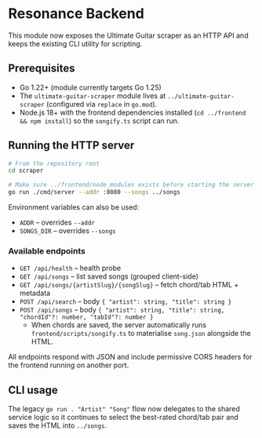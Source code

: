 # Resonance Backend

This module now exposes the Ultimate Guitar scraper as an HTTP API and keeps the existing CLI utility for scripting.

## Prerequisites

- Go 1.22+ (module currently targets Go 1.25)
- The `ultimate-guitar-scraper` module lives at `../ultimate-guitar-scraper` (configured via `replace` in `go.mod`).
- Node.js 18+ with the frontend dependencies installed (`cd ../frontend && npm install`) so the `songify.ts` script can run.

## Running the HTTP server

```bash
# From the repository root
cd scraper

# Make sure ../frontend/node_modules exists before starting the server
go run ./cmd/server --addr :8080 --songs ../songs
```

Environment variables can also be used:

- `ADDR` – overrides `--addr`
- `SONGS_DIR` – overrides `--songs`

### Available endpoints

- `GET /api/health` – health probe
- `GET /api/songs` – list saved songs (grouped client-side)
- `GET /api/songs/{artistSlug}/{songSlug}` – fetch chord/tab HTML + metadata
- `POST /api/search` – body `{ "artist": string, "title": string }`
- `POST /api/songs` – body `{ "artist": string, "title": string, "chordId"?: number, "tabId"?: number }`
  - When chords are saved, the server automatically runs `frontend/scripts/songify.ts` to materialise `song.json` alongside the HTML.

All endpoints respond with JSON and include permissive CORS headers for the frontend running on another port.

## CLI usage

The legacy `go run . "Artist" "Song"` flow now delegates to the shared service logic so it continues to select the best-rated chord/tab pair and saves the HTML into `../songs`.
